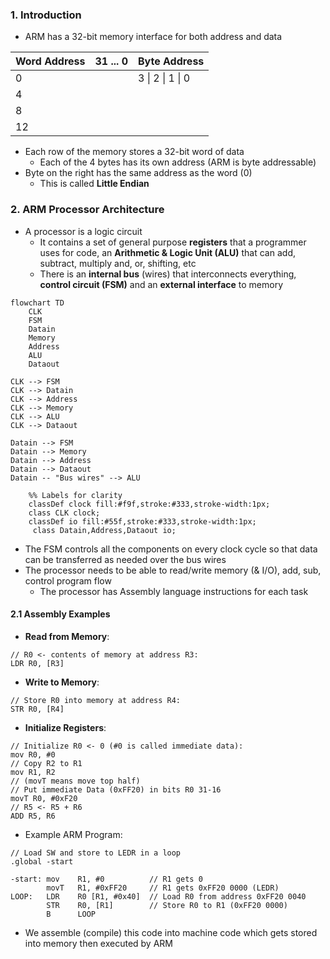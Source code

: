 ### 1. Introduction
- ARM has a 32-bit memory interface for both address and data

| Word Address | 31 ... 0 | Byte Address     |
| ------------ | -------- | ---------------- |
| 0            |          | 3 \| 2 \| 1 \| 0 |
| 4            |          |                  |
| 8            |          |                  |
| 12           |          |                  |
- Each row of the memory stores a 32-bit word of data
	- Each of the 4 bytes has its own address (ARM is byte addressable)
- Byte on the right has the same address as the word (0)
	- This is called **Little Endian**
### 2. ARM Processor Architecture
- A processor is a logic circuit
	- It contains a set of general purpose **registers** that a programmer uses for code, an **Arithmetic & Logic Unit (ALU)** that can add, subtract, multiply and, or, shifting, etc
	- There is an **internal bus** (wires) that interconnects everything, **control circuit (FSM)** and an **external interface** to memory
```mermaid
flowchart TD
	CLK
	FSM
	Datain
	Memory
	Address
	ALU
	Dataout

CLK --> FSM
CLK --> Datain
CLK --> Address
CLK --> Memory
CLK --> ALU
CLK --> Dataout

Datain --> FSM
Datain --> Memory
Datain --> Address
Datain --> Dataout
Datain -- "Bus wires" --> ALU

    %% Labels for clarity
    classDef clock fill:#f9f,stroke:#333,stroke-width:1px;
    class CLK clock;
    classDef io fill:#55f,stroke:#333,stroke-width:1px;
     class Datain,Address,Dataout io;
```
- The FSM controls all the components on every clock cycle so that data can be transferred as needed over the bus wires
- The processor needs to be able to read/write memory (& I/O), add, sub, control program flow
	- The processor has Assembly language instructions for each task
#### 2.1 Assembly Examples
- **Read from Memory**:
```arm-asm
// R0 <- contents of memory at address R3:
LDR R0, [R3]
```
- **Write to Memory**:
```arm-asm
// Store R0 into memory at address R4:
STR R0, [R4]
```
- **Initialize Registers**:
```arm-asm
// Initialize R0 <- 0 (#0 is called immediate data):
mov R0, #0
// Copy R2 to R1
mov R1, R2
// (movT means move top half)
// Put immediate Data (0xFF20) in bits R0 31-16
movT R0, #0xF20
// R5 <- R5 + R6
ADD R5, R6
```
- Example ARM Program:
```arm-asm
// Load SW and store to LEDR in a loop
.global -start

-start: mov    R1, #0          // R1 gets 0
		movT   R1, #0xFF20     // R1 gets 0xFF20 0000 (LEDR)
LOOP:   LDR    R0 [R1, #0x40]  // Load R0 from address 0xFF20 0040
		STR    R0, [R1]        // Store R0 to R1 (0xFF20 0000)
		B      LOOP
```
- We assemble (compile) this code into machine code which gets stored into memory then executed by ARM